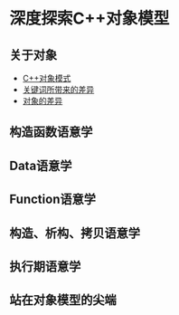 # 深度探索C++对象模型

## 关于对象

- [C++对象模式](ObjectLessons/CppObjectModel.md)
- [关键词所带来的差异](ObjectLessons/KeywordDistinction.md)
- [对象的差异](ObjectLessons/ObjectDistinction.md)

## 构造函数语意学

## Data语意学

## Function语意学

## 构造、析构、拷贝语意学

## 执行期语意学

## 站在对象模型的尖端
